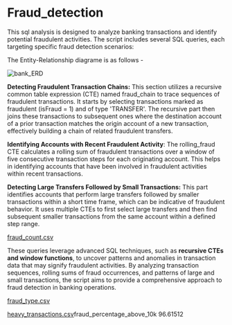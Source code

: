 # Fraud_detection

 This sql analysis is designed to analyze banking transactions and identify potential fraudulent activities. The script includes several SQL queries, each targeting specific fraud detection scenarios:​
 

The Entity-Relationship diagrame is as follows -

![bank_ERD](https://github.com/user-attachments/assets/ba24612d-d86c-4b76-a081-569c13f3dcfd)



**Detecting Fraudulent Transaction Chains:** This section utilizes a recursive common table expression (CTE) named fraud_chain to trace sequences of fraudulent transactions. It starts by selecting transactions marked as fraudulent (isFraud = 1) and of type 'TRANSFER'. The recursive part then joins these transactions to subsequent ones where the destination account of a prior transaction matches the origin account of a new transaction, effectively building a chain of related fraudulent transfers.


**Identifying Accounts with Recent Fraudulent Activity**: The rolling_fraud CTE calculates a rolling sum of fraudulent transactions over a window of five consecutive transaction steps for each originating account. This helps in identifying accounts that have been involved in fraudulent activities within recent transactions.


**Detecting Large Transfers Followed by Small Transactions:** This part identifies accounts that perform large transfers followed by smaller transactions within a short time frame, which can be indicative of fraudulent behavior. It uses multiple CTEs to first select large transfers and then find subsequent smaller transactions from the same account within a defined step range.

[fraud_count.csv](https://github.com/user-attachments/files/19401027/fraud_count.csv)

These queries leverage advanced SQL techniques, such as **recursive CTEs and window functions**, to uncover patterns and anomalies in transaction data that may signify fraudulent activities. By analyzing transaction sequences, rolling sums of fraud occurrences, and patterns of large and small transactions, the script aims to provide a comprehensive approach to fraud detection in banking operations.

[fraud_type.csv](https://github.com/user-attachments/files/19401030/fraud_type.csv)

[heavy_transactions.csv](https://github.com/user-attachments/files/19401031/heavy_transactions.csv)fraud_percentage_above_10k
96.61512



